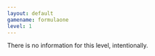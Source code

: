 ```yaml
---
layout: default
gamename: formulaone
level: 1
---
```

There is no information for this level, intentionally.
